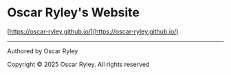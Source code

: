 # Oscar Ryley's Website

[https://oscar-ryley.github.io/](https://oscar-ryley.github.io/)

---

Authored by Oscar Ryley

Copyright © 2025 Oscar Ryley. All rights reserved
